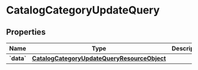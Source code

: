 
# CatalogCategoryUpdateQuery

## Properties
| Name | Type | Description | Notes |
| ------------ | ------------- | ------------- | ------------- |
| **&#x60;data&#x60;** | [**CatalogCategoryUpdateQueryResourceObject**](CatalogCategoryUpdateQueryResourceObject.md) |  |  |



